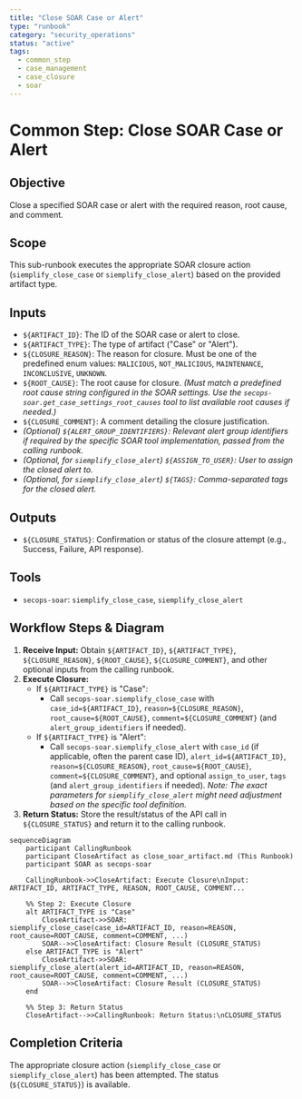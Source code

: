 ```yaml
---
title: "Close SOAR Case or Alert"
type: "runbook"
category: "security_operations"
status: "active"
tags:
  - common_step
  - case_management
  - case_closure
  - soar
---
```


# Common Step: Close SOAR Case or Alert

## Objective

Close a specified SOAR case or alert with the required reason, root cause, and comment.

## Scope

This sub-runbook executes the appropriate SOAR closure action (`siemplify_close_case` or `siemplify_close_alert`) based on the provided artifact type.

## Inputs

*   `${ARTIFACT_ID}`: The ID of the SOAR case or alert to close.
*   `${ARTIFACT_TYPE}`: The type of artifact ("Case" or "Alert").
*   `${CLOSURE_REASON}`: The reason for closure. Must be one of the predefined enum values: `MALICIOUS`, `NOT_MALICIOUS`, `MAINTENANCE`, `INCONCLUSIVE`, `UNKNOWN`.
*   `${ROOT_CAUSE}`: The root cause for closure. *(Must match a predefined root cause string configured in the SOAR settings. Use the `secops-soar.get_case_settings_root_causes` tool to list available root causes if needed.)*
*   `${CLOSURE_COMMENT}`: A comment detailing the closure justification.
*   *(Optional) `${ALERT_GROUP_IDENTIFIERS}`: Relevant alert group identifiers if required by the specific SOAR tool implementation, passed from the calling runbook.*
*   *(Optional, for `siemplify_close_alert`) `${ASSIGN_TO_USER}`: User to assign the closed alert to.*
*   *(Optional, for `siemplify_close_alert`) `${TAGS}`: Comma-separated tags for the closed alert.*

## Outputs

*   `${CLOSURE_STATUS}`: Confirmation or status of the closure attempt (e.g., Success, Failure, API response).

## Tools

*   `secops-soar`: `siemplify_close_case`, `siemplify_close_alert`

## Workflow Steps & Diagram

1.  **Receive Input:** Obtain `${ARTIFACT_ID}`, `${ARTIFACT_TYPE}`, `${CLOSURE_REASON}`, `${ROOT_CAUSE}`, `${CLOSURE_COMMENT}`, and other optional inputs from the calling runbook.
2.  **Execute Closure:**
    *   If `${ARTIFACT_TYPE}` is "Case":
        *   Call `secops-soar.siemplify_close_case` with `case_id=${ARTIFACT_ID}`, `reason=${CLOSURE_REASON}`, `root_cause=${ROOT_CAUSE}`, `comment=${CLOSURE_COMMENT}` (and `alert_group_identifiers` if needed).
    *   If `${ARTIFACT_TYPE}` is "Alert":
        *   Call `secops-soar.siemplify_close_alert` with `case_id` (if applicable, often the parent case ID), `alert_id=${ARTIFACT_ID}`, `reason=${CLOSURE_REASON}`, `root_cause=${ROOT_CAUSE}`, `comment=${CLOSURE_COMMENT}`, and optional `assign_to_user`, `tags` (and `alert_group_identifiers` if needed). *Note: The exact parameters for `siemplify_close_alert` might need adjustment based on the specific tool definition.*
3.  **Return Status:** Store the result/status of the API call in `${CLOSURE_STATUS}` and return it to the calling runbook.

```mermaid
sequenceDiagram
    participant CallingRunbook
    participant CloseArtifact as close_soar_artifact.md (This Runbook)
    participant SOAR as secops-soar

    CallingRunbook->>CloseArtifact: Execute Closure\nInput: ARTIFACT_ID, ARTIFACT_TYPE, REASON, ROOT_CAUSE, COMMENT...

    %% Step 2: Execute Closure
    alt ARTIFACT_TYPE is "Case"
        CloseArtifact->>SOAR: siemplify_close_case(case_id=ARTIFACT_ID, reason=REASON, root_cause=ROOT_CAUSE, comment=COMMENT, ...)
        SOAR-->>CloseArtifact: Closure Result (CLOSURE_STATUS)
    else ARTIFACT_TYPE is "Alert"
        CloseArtifact->>SOAR: siemplify_close_alert(alert_id=ARTIFACT_ID, reason=REASON, root_cause=ROOT_CAUSE, comment=COMMENT, ...)
        SOAR-->>CloseArtifact: Closure Result (CLOSURE_STATUS)
    end

    %% Step 3: Return Status
    CloseArtifact-->>CallingRunbook: Return Status:\nCLOSURE_STATUS

```

## Completion Criteria

The appropriate closure action (`siemplify_close_case` or `siemplify_close_alert`) has been attempted. The status (`${CLOSURE_STATUS}`) is available.
